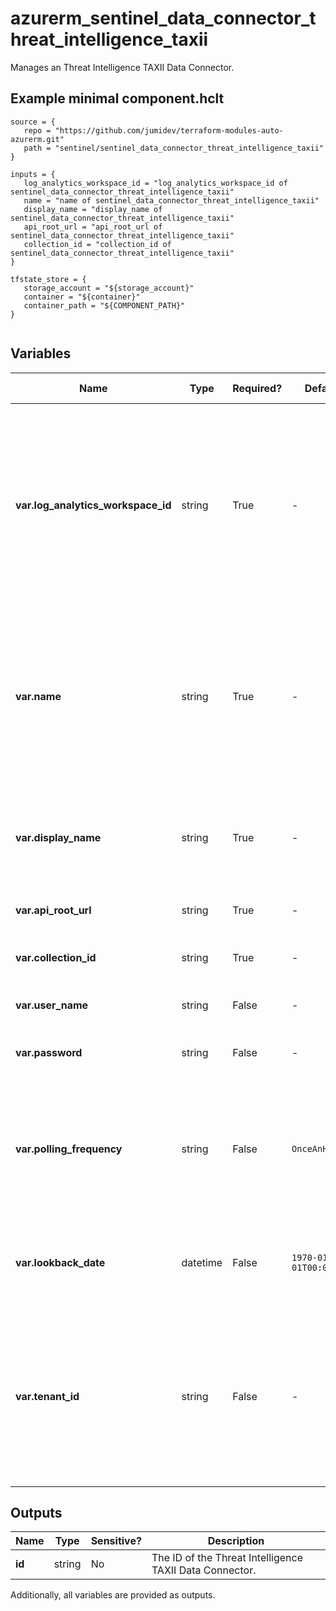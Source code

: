 # azurerm_sentinel_data_connector_threat_intelligence_taxii

Manages an Threat Intelligence TAXII Data Connector.

## Example minimal component.hclt

```hcl
source = {
   repo = "https://github.com/jumidev/terraform-modules-auto-azurerm.git" 
   path = "sentinel/sentinel_data_connector_threat_intelligence_taxii" 
}

inputs = {
   log_analytics_workspace_id = "log_analytics_workspace_id of sentinel_data_connector_threat_intelligence_taxii" 
   name = "name of sentinel_data_connector_threat_intelligence_taxii" 
   display_name = "display_name of sentinel_data_connector_threat_intelligence_taxii" 
   api_root_url = "api_root_url of sentinel_data_connector_threat_intelligence_taxii" 
   collection_id = "collection_id of sentinel_data_connector_threat_intelligence_taxii" 
}

tfstate_store = {
   storage_account = "${storage_account}" 
   container = "${container}" 
   container_path = "${COMPONENT_PATH}" 
}


```

## Variables

| Name | Type | Required? |  Default  |  possible values |  Description |
| ---- | ---- | --------- |  ----------- | ----------- | ----------- |
| **var.log_analytics_workspace_id** | string | True | -  |  -  |  The ID of the Log Analytics Workspace that this Threat Intelligence TAXII Data Connector resides in. Changing this forces a new Threat Intelligence TAXII Data Connector to be created. | 
| **var.name** | string | True | -  |  -  |  The name which should be used for this Threat Intelligence TAXII Data Connector. Changing this forces a new Threat Intelligence TAXII Data Connector to be created. | 
| **var.display_name** | string | True | -  |  -  |  The friendly name which should be used for this Threat Intelligence TAXII Data Connector. | 
| **var.api_root_url** | string | True | -  |  -  |  The API root URI of the TAXII server. | 
| **var.collection_id** | string | True | -  |  -  |  The collection ID of the TAXII server. | 
| **var.user_name** | string | False | -  |  -  |  The user name for the TAXII server. | 
| **var.password** | string | False | -  |  -  |  The password for the TAXII server. | 
| **var.polling_frequency** | string | False | `OnceAnHour`  |  `OnceAMinute`, `OnceAnHour`, `OnceADay`  |  The polling frequency for the TAXII server. Possible values are `OnceAMinute`, `OnceAnHour` and `OnceADay`. Defaults to `OnceAnHour`. | 
| **var.lookback_date** | datetime | False | `1970-01-01T00:00:00Z`  |  -  |  The lookback date for the TAXII server in RFC3339. Defaults to `1970-01-01T00:00:00Z`. | 
| **var.tenant_id** | string | False | -  |  -  |  The ID of the tenant that this Threat Intelligence TAXII Data Connector connects to. Changing this forces a new Threat Intelligence TAXII Data Connector to be created. | 



## Outputs

| Name | Type | Sensitive? | Description |
| ---- | ---- | --------- | --------- |
| **id** | string | No  | The ID of the Threat Intelligence TAXII Data Connector. | 

Additionally, all variables are provided as outputs.
